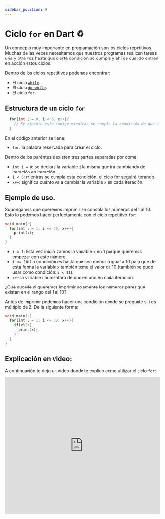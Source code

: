 ```yaml
---
sidebar_position: 9
---
```


# Ciclo `for` en Dart ♻️

Un concepto muy importante en programación son los ciclos repetitivos. Muchas de las veces necesitamos que nuestros programas realicen tareas una y otra vez hasta que cierta condición se cumpla y ahí es cuando entran en acción estos ciclos.

Dentro de los ciclos repetitivos podemos encontrar:
- El ciclo [`while`](https://codingtube.dev/docs/dart/ciclo-while-y-do-while-en-dart).
- El ciclo [`do while`](https://codingtube.dev/docs/dart/ciclo-while-y-do-while-en-dart).
- El ciclo `for`.

## Estructura de un ciclo `for`

```dart
  for(int i = 0, i < 5, x++){
    // Se ejecuta este código mientras se cumpla la condición de que i < 5
  }
```

En el código anterior se tiene:
- `for`: la palabra reservada para crear el ciclo. 

Dentro de los paréntesis existen tres partes separadas por coma:
- `int i = 0`: se declara la variable `i` la misma que irá cambiando de iteración en iteración.
- `i < 5`: mientras se cumpla esta condición, el ciclo for seguirá iterando.
- `x++`: significa cuánto va a cambiar la variable `x` en cada iteración.

## Ejemplo de uso.

Supongamos que queremos imprimir en consola los números del 1 al 10.  Esto lo podemos hacer perfectamente con el ciclo repetitivo `for`:

```dart
void main(){
  for(int i = 1, i <= 10, x++){
    print(x);
  }
}
```

- `i = 1`: Esta vez inicializamos la variable `x` en 1 porque queremos empezar con este número.
- `i <= 10`: La condición es hasta que sea menor o igual a 10 para que de esta forma la variable `x` también tome el valor de 10 (también se pudo usar como condición: `i < 11`).
- `x++` la variable i aumentará de uno en uno en cada iteración.

¿Qué sucede si queremos imprimir solamente los números pares que existan en el rango del 1 al 10?

Antes de imprimir podemos hacer una condición donde se pregunte si i es múltiplo de 2. De la siguiente forma:

```dart
void main(){
  for(int i = 1, i <= 10, x++){
    if(x%2){
      print(x);
    }
  }
}
```

## Explicación en video:

A continuación te dejo un video donde te explico como utilizar el ciclo `for`:

<iframe width="100%" height="444" src="https://www.youtube.com/embed/8Y7HZOpllXs?si=TBZfng3W8ZOd_bRa" title="YouTube video player" frameborder="0" allow="accelerometer; autoplay; clipboard-write; encrypted-media; gyroscope; picture-in-picture; web-share" referrerpolicy="strict-origin-when-cross-origin" allowfullscreen></iframe>